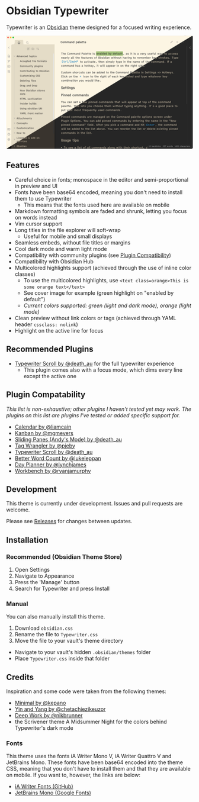 # Obsidian Typewriter

Typewriter is an [Obsidian](https://www.obsidian.md) theme designed for a focused writing experience.

![cover](cover.jpg)

## Features
- Careful choice in fonts; monospace in the editor and semi-proportional in preview and UI
- Fonts have been base64 encoded, meaning you don't need to install them to use Typewriter
  - This means that the fonts used here are available on mobile
- Markdown formatting symbols are faded and shrunk, letting you focus on words instead
- Vim cursor support
- Long titles in the file explorer will soft-wrap
  - Useful for mobile and small displays
- Seamless embeds, without file titles or margins
- Cool dark mode and warm light mode
- Compatibility with community plugins (see [Plugin Compatibility](https://github.com/crashmoney/obsidian-typewriter/new/main?readme=1#recommended-plugins))
- Compatibility with Obsidian Hub
- Multicolored highlights support (achieved through the use of inline color classes)
  - To use the multicolored highlights, use `<text class=orange>This is some orange text</text>`
  - See cover image for example (green highlight on "enabled by default")
  - *Current colors supported: green (light and dark mode), orange (light mode)*
- Clean preview without link colors or tags (achieved through YAML header `cssclass: nolink`)
- Highlight on the active line for focus

## Recommended Plugins
- [Typewriter Scroll by @death_au](https://github.com/deathau/cm-typewriter-scroll-obsidian) for the full typewriter experience
  - This plugin comes also with a focus mode, which dims every line except the active one

## Plugin Compatability
*This list is non-exhaustive; other plugins I haven't tested yet may work. The plugins on this list are plugins I've tested or added specific support for.*

- [Calendar by @liamcain](https://github.com/liamcain/obsidian-calendar-plugin)
- [Kanban by @mgmeyers](https://github.com/mgmeyers/obsidian-kanban)
- [Sliding Panes (Andy's Mode) by @death_au](https://github.com/deathau/sliding-panes-obsidian)
- [Tag Wrangler by @pjeby](https://github.com/pjeby/tag-wrangler)
- [Typewriter Scroll by @death_au](https://github.com/deathau/cm-typewriter-scroll-obsidian)
- [Better Word Count by @lukeleppan](https://github.com/lukeleppan/better-word-count)
- [Day Planner by @lynchjames](https://github.com/lynchjames/obsidian-day-planner)
- [Workbench by @ryanjamurphy](https://github.com/ryanjamurphy/workbench-obsidian)

## Development
This theme is currently under development. Issues and pull requests are welcome.

Please see [Releases](https://github.com/crashmoney/obsidian-typewriter/releases) for changes between updates.

## Installation

### Recommended (Obsidian Theme Store)

1. Open Settings
2. Navigate to Appearance
3. Press the 'Manage' button
4. Search for Typewriter and press Install

### Manual
You can also manually install this theme.

1. Download `obsidian.css`
2. Rename the file to `Typewriter.css`
3. Move the file to your vault's theme directory
  - Navigate to your vault's hidden `.obsidian/themes` folder
  - Place `Typewriter.css` inside that folder

## Credits
Inspiration and some code were taken from the following themes:

- [Minimal by @kepano](https://github.com/kepano/obsidian-minimal)
- [Yin and Yang by @chetachiezikeuzor](https://github.com/chetachiezikeuzor/Yin-and-Yang-Theme)
- [Deep Work by @nikbrunner](https://github.com/nikbrunner/obsidian-deep-work-theme)
- the Scrivener theme A Midsummer Night for the colors behind Typewriter's dark mode

### Fonts
This theme uses the fonts iA Writer Mono V, iA Writer Quattro V and JetBrains Mono. These fonts have been base64 encoded into the theme CSS, meaning that you don't have to install them and that they are available on mobile. If you want to, however, the links are below:

- [iA Writer Fonts (GitHub)](https://github.com/iaolo/iA-Fonts)
- [JetBrains Mono (Google Fonts)](https://fonts.google.com/specimen/JetBrains+Mono#standard-styles)

